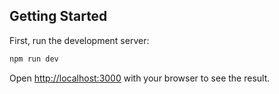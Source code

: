 <!-- This is a [Next.js](https://nextjs.org/) project bootstrapped with [`create-next-app`](https://github.com/vercel/next.js/tree/canary/packages/create-next-app). -->

## Getting Started

First, run the development server:

```bash
npm run dev
```

Open [http://localhost:3000](http://localhost:3000) with your browser to see the result.
